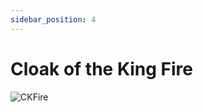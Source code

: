 ```yaml
---
sidebar_position: 4
---
```


# Cloak of the King Fire

![CKFire](https://vwiki.valorserver.com/api/item/picture/cloak%20of%20the%20king%20fire)
